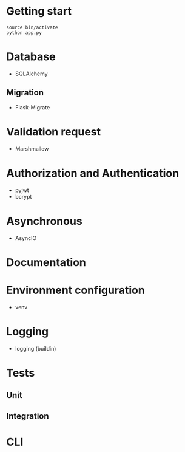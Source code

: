 # Getting start
```shell script
source bin/activate
python app.py
```


# Database
- SQLAlchemy
## Migration
- Flask-Migrate
# Validation request
- Marshmallow
# Authorization and Authentication
- pyjwt
- bcrypt
# Asynchronous
- AsyncIO
# Documentation
# Environment configuration
- venv
# Logging
- logging (buildin)
# Tests
## Unit
## Integration
# CLI
